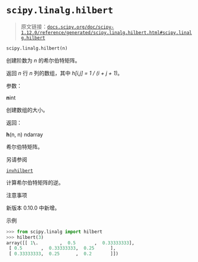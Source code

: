 # `scipy.linalg.hilbert`

> 原文链接：[`docs.scipy.org/doc/scipy-1.12.0/reference/generated/scipy.linalg.hilbert.html#scipy.linalg.hilbert`](https://docs.scipy.org/doc/scipy-1.12.0/reference/generated/scipy.linalg.hilbert.html#scipy.linalg.hilbert)

```py
scipy.linalg.hilbert(n)
```

创建阶数为 *n* 的希尔伯特矩阵。

返回 *n* 行 *n* 列的数组，其中 *h[i,j] = 1 / (i + j + 1)*。

参数：

**n**int

创建数组的大小。

返回：

**h**(n, n) ndarray

希尔伯特矩阵。

另请参阅

[`invhilbert`](https://docs.scipy.org/doc/scipy-1.12.0/reference/generated/scipy.linalg.invhilbert.html#scipy.linalg.invhilbert "scipy.linalg.invhilbert")

计算希尔伯特矩阵的逆。

注意事项

新版本 0.10.0 中新增。

示例

```py
>>> from scipy.linalg import hilbert
>>> hilbert(3)
array([[ 1\.        ,  0.5       ,  0.33333333],
 [ 0.5       ,  0.33333333,  0.25      ],
 [ 0.33333333,  0.25      ,  0.2       ]]) 
```
